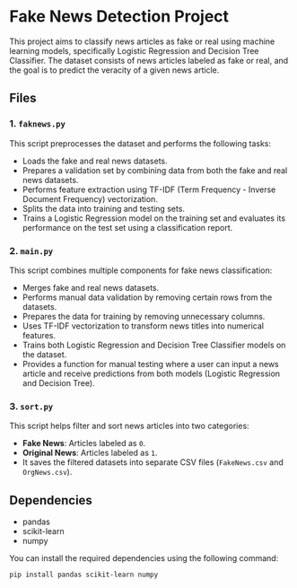 # Fake News Detection Project

This project aims to classify news articles as fake or real using machine learning models, specifically Logistic Regression and Decision Tree Classifier. The dataset consists of news articles labeled as fake or real, and the goal is to predict the veracity of a given news article.

## Files

### 1. `faknews.py`
This script preprocesses the dataset and performs the following tasks:
- Loads the fake and real news datasets.
- Prepares a validation set by combining data from both the fake and real news datasets.
- Performs feature extraction using TF-IDF (Term Frequency - Inverse Document Frequency) vectorization.
- Splits the data into training and testing sets.
- Trains a Logistic Regression model on the training set and evaluates its performance on the test set using a classification report.

### 2. `main.py`
This script combines multiple components for fake news classification:
- Merges fake and real news datasets.
- Performs manual data validation by removing certain rows from the datasets.
- Prepares the data for training by removing unnecessary columns.
- Uses TF-IDF vectorization to transform news titles into numerical features.
- Trains both Logistic Regression and Decision Tree Classifier models on the dataset.
- Provides a function for manual testing where a user can input a news article and receive predictions from both models (Logistic Regression and Decision Tree).
  
### 3. `sort.py`
This script helps filter and sort news articles into two categories:
- **Fake News**: Articles labeled as `0`.
- **Original News**: Articles labeled as `1`.
- It saves the filtered datasets into separate CSV files (`FakeNews.csv` and `OrgNews.csv`).

## Dependencies

- pandas
- scikit-learn
- numpy

You can install the required dependencies using the following command:
```bash
pip install pandas scikit-learn numpy

